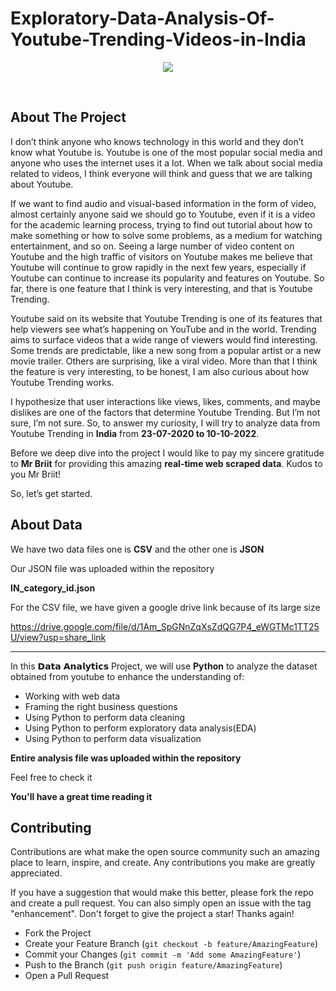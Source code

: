 # Exploratory-Data-Analysis-Of-Youtube-Trending-Videos-in-India

<p align="center">
  <img src="https://github.com/rajuchigicherla/Exploratory-Data-Analysis-Of-Youtube-Trending-Videos-in-India/assets/118670053/688ab71a-3b43-4773-aeea-42e5d7245034">
</p>


<br>

## About The Project

I don’t think anyone who knows technology in this world and they don’t know what Youtube is. Youtube is one of the most popular social media and anyone who uses the internet uses it a lot. When we talk about social media related to videos, I think everyone will think and guess that we are talking about Youtube. 


If we want to find audio and visual-based information in the form of video, almost certainly anyone said we should go to Youtube, even if it is a video for the academic learning process, trying to find out tutorial about how to make something or how to solve some problems, as a medium for watching entertainment, and so on. Seeing a large number of video content on Youtube and the high traffic of visitors on Youtube makes me believe that Youtube will continue to grow rapidly in the next few years, especially if Youtube can continue to increase its popularity and features on Youtube. So far, there is one feature that I think is very interesting, and that is Youtube Trending.

Youtube said on its website that Youtube Trending is one of its features that help viewers see what’s happening on YouTube and in the world. Trending aims to surface videos that a wide range of viewers would find interesting. Some trends are predictable, like a new song from a popular artist or a new movie trailer. Others are surprising, like a viral video. More than that I think the feature is very interesting, to be honest, I am also curious about how Youtube Trending works. 

I hypothesize that user interactions like views, likes, comments, and maybe dislikes are one of the factors that determine Youtube Trending. But I’m not sure, I’m not sure. So, to answer my curiosity, I will try to analyze data from Youtube Trending in **India** from **23-07-2020 to 10-10-2022**. 

Before we deep dive into the project I would like to pay my sincere gratitude to **Mr Briit** for providing this amazing **real-time web scraped data**. Kudos to you Mr Briit!

So, let’s get started.

## About Data
 We have two data files one is **CSV** and the other one is **JSON**
 
 Our JSON file was uploaded within the repository
 
 **IN_category_id.json**
 
 For the  CSV file, we have given a google drive link because of its large size

https://drive.google.com/file/d/1Am_SpGNnZqXsZdQG7P4_eWGTMc1TT25U/view?usp=share_link

-------------------------
In this 𝗗𝗮𝘁𝗮 𝗔𝗻𝗮𝗹𝘆𝘁𝗶𝗰𝘀 Project, we will use **Python** to analyze the dataset obtained from youtube to enhance the understanding of:

- Working with web data
-  Framing the right business questions
-  Using Python to perform data cleaning
-  Using Python to perform exploratory data analysis(EDA)
-  Using Python to perform data visualization

**Entire analysis file was uploaded within the repository**

Feel free to check it

**You'll have a great time reading it**

## Contributing

Contributions are what make the open source community such an amazing place to learn, inspire, and create. Any contributions you make are greatly appreciated.

If you have a suggestion that would make this better, please fork the repo and create a pull request. You can also simply open an issue with the tag "enhancement". Don't forget to give the project a star! Thanks again!

- Fork the Project
- Create your Feature Branch (`git checkout -b feature/AmazingFeature`)
- Commit your Changes (`git commit -m 'Add some AmazingFeature'`)
- Push to the Branch (`git push origin feature/AmazingFeature`)
- Open a Pull Request
